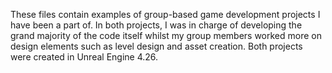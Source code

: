 These files contain examples of group-based game development projects I have been a part of. In both projects, I was in charge of developing the grand majority of the code itself whilst my group members worked more on design elements such as level design and asset creation. Both projects were created in Unreal Engine 4.26.